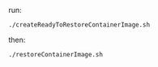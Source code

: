 run:
```shell
./createReadyToRestoreContainerImage.sh
```
then:
```shell
./restoreContainerImage.sh
```
